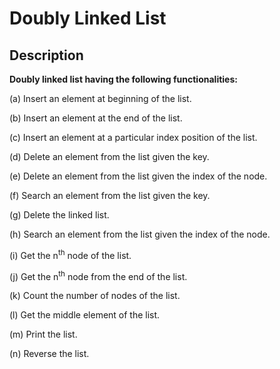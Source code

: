 # Doubly Linked List

## Description

**Doubly linked list having the following functionalities:**

(a) Insert an element at beginning of the list.

(b) Insert an element at the end of the list.

(c) Insert an element at a particular index position of the list.

(d) Delete an element from the list given the key.

(e) Delete an element from the list given the index of the node.

(f) Search an element from the list given the key.

(g) Delete the linked list.

(h) Search an element from the list given the index of the node.

(i) Get the n<sup>th</sup> node of the list.

(j) Get the n<sup>th</sup> node from the end of the list.

(k) Count the number of nodes of the list.

(l) Get the middle element of the list.

(m) Print the list.

(n) Reverse the list.
